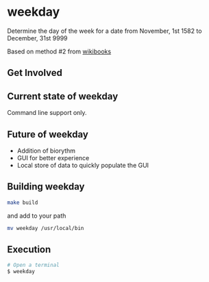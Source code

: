 # weekday

Determine the day of the week for a date from November, 1st 1582 to December, 31st 9999 

Based on method #2 from [wikibooks](https://fr.wikibooks.org/wiki/Curiosit%C3%A9s_math%C3%A9matiques/Trouver_le_jour_de_la_semaine_avec_une_date_donn%C3%A9e)

## Get Involved

## Current state of weekday

Command line support only.

## Future of weekday

* Addition of biorythm 
* GUI for better experience
* Local store of data to quickly populate the GUI

## Building weekday

``` bash
make build
```

and add to your path

``` bash
mv weekday /usr/local/bin
```
## Execution

```bash
# Open a terminal
$ weekday
```
